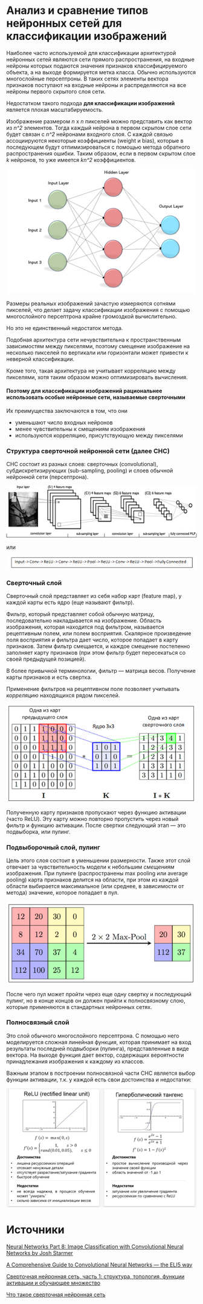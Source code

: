 # Анализ и сравнение типов нейронных сетей для классификации изображений

Наиболее часто используемой для классификации архитектурой нейронных сетей являются сети прямого распространения, на входные нейроны которых подаются значения признаков классифицируемого объекта, а на выходе формируется метка класса. Обычно используются многослойные персептроны. В таких сетях элементы вектора признаков поступают на входные нейроны и распределяются на все нейроны первого скрытого слоя сети.

Недостатком такого подхода __для классификации изображений__ является плохая масштабируемость.

Изображение размером *n* x *n* пикселей можно представить как вектор из *n^2* элементов. Тогда каждый нейрона в первом скрытом слое сети будет связан с *n^2* нейронами входного слоя. С каждой связью ассоциируются некоторые коэффициенты (weight и bias), которые в последующем будут отпимизироваться с помощью метода обратного распространения ошибки. Таким образом, если в первом скрытом слое *k* нейронов, то уже имеется *kn^2* коэффициентов.

![Многослойный персептрон](..\example_pictures\multilayer_perceptron.png)

Размеры реальных изображений зачастую измеряются сотнями пикселей, что делает задачу классификации изображения с помощью многослойного персептрона крайне громоздкой вычислительно. 

Но это не единственный недостаток метода.

Подобная архитектура сети нечувствительна к пространственным зависимостям между пикселями, поэтому смещение изображение на несколько пикселей по вертикали или горизонтали может привести к неверной классификации.

Кроме того, такая архитектура не учитывает корреляцию между пикселями, хотя таким образом можно оптимизировать вычисления.

#### Поэтому для классификации изображений рациональнее использовать особые нейронные сети, называемые сверточными

Их преимущества заключаются  в том, что они
* уменьшают число входных нейронов
* менее чувствительны к смещениям изображения
* используются корреляцию, присутствующую между пикселями

### Структура сверточной нейронной сети (далее СНС)

СНС состоит из разных слоев: сверточных (convolutional), субдискретизирующих (sub-sampling, pooling) и слоев обычной нейронной сети (персептрона).

![Структура СНС](..\example_pictures\cnn_structure.png)

или

![Слои СНС](..\example_pictures\cnn_layers.png)

### Сверточный слой

Сверточный слой представляет из себя набор карт (feature map), у каждой карты есть ядро (еще называют фильтр).

Фильтр, который представляет собой обычную матрицу, последовательно накладывается на изображение. Область изображения, которая находится под фильтром, называется рецептивным полем, или полем восприятия. Скалярное произведение поля восприятия и фильтра дает число, которое попадает в карту признаков. Затем фильтр смещается, и каждое смещение постепенно заполняет карту признаков
(при этом фильтр будет пересекаться со своей предыдущей позицией).

В более привычной терминологии, фильтр — матрица весов. Получение карты признаков и есть свертка. 

Применение фильтров на рецептивном поле позволяет учитывать *корреляцию* находящихся рядом пикселей.

![Свертка](..\example_pictures\convolution.png)

Полученную карту признаков пропускают через функцию активации (часто ReLU). Эту карту можно повторно пропустить через новый фильтр и функцию активации. После свертки следующий этап — это подвыборка, или пулинг.

### Подвыборочный слой, пулинг

Цель этого слоя состоит в уменьшении размерности. Также этот слой отвечает за чувствительность модели к небольшим *смещениям* изображения. При пулинге (распространены max pooling или average pooling) карта признаков делится на области, при этом из каждой области выбирается максимальное (или среднее, в зависимости от метода) значение, которое попадает в пул.

![](..\example_pictures\max_pooling.png)

После чего пул может пройти через еще одну свертку и последующий пулинг, но в конце концов он должен прийти к полносвязному слою, которые применяются в стандартных нейронных сетях.

### Полносвязный слой

Это слой обычного многослойного персептрона. С помощью него моделируется сложная линейная функция, которая принимает на вход результаты последней подвыборки (пулинга), представленные в виде вектора. На выходе функция дает вектор, содержащих вероятности принадлежания изображения к каждому из классов. 

Важным этапом в построении полносвязной части СНС является выбор функции активации, т.к. у каждой есть свои достоинства и недостатки:

![Функции активации](..\example_pictures\activation_function.png)

# Источники

[Neural Networks Part 8: Image Classification with Convolutional Neural Networks by Josh Starmer](https://www.youtube.com/watch?v=HGwBXDKFk9I&list=PLblh5JKOoLUIxGDQs4LFFD--41Vzf-ME1&index=13) 

[A Comprehensive Guide to Convolutional Neural Networks — the ELI5 way](https://towardsdatascience.com/a-comprehensive-guide-to-convolutional-neural-networks-the-eli5-way-3bd2b1164a53)

[Сверточная нейронная сеть, часть 1: структура, топология, функции активации и обучающее множество](https://habr.com/ru/post/348000/)

[Что такое сверточная нейронная сеть](https://habr.com/ru/post/309508/)